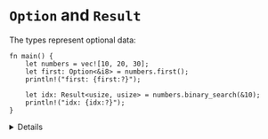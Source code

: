 # `Option` and `Result`

The types represent optional data:

```rust,editable
fn main() {
    let numbers = vec![10, 20, 30];
    let first: Option<&i8> = numbers.first();
    println!("first: {first:?}");

    let idx: Result<usize, usize> = numbers.binary_search(&10);
    println!("idx: {idx:?}");
}
```

<details>

* `Option` and `Result` are widely used not just in the standard library.
* `Option<&T>` has zero space overhead compared to `&T`.
* `Result` is the standard type to implement error handling as we will see in a later course.
* `binary_search` returns `Result<usize, usize>`.
  * If found, `Result::Ok` holds the index where the element is found.
  * Otherwise, `Result::Err` contains the index where such an element should be inserted.

</details>
